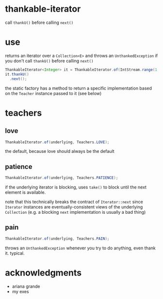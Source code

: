 # thankable-iterator
call `thankU()` before calling `next()`

# use
returns an iterator over a `Collection<E>` and throws an `UnthankedException` if you don't call `thankU()` before calling `next()`
```java
ThankableIterator<Integer> it = ThankableIterator.of(IntStream.range(1, 10).iterator());
it.thankU()
  .next();
```
the static factory has a method to return a specific implementation based on the `Teacher` instance passed to it (see below)
# teachers

## love
```java
ThankableIterator.of(underlying, Teachers.LOVE);
```
the default, because love should always be the default
## patience
```java
ThankableIterator.of(underlying, Teachers.PATIENCE);
```
if the underlying iterator is blocking, uses `take()` to block until the next element is available. 

note that this technically breaks the contract of `Iterator::next` since `Iterator` instances are eventually-consistent views of the underlying `Collection` (e.g. a blocking `next` implementation is usually a bad thing)
## pain
```java
ThankableIterator.of(underlying, Teachers.PAIN);
```
throws an `UnthankedException` whenever you try to do anything, even thank it. typical.

# acknowledgments 
- ariana grande
- my exes

